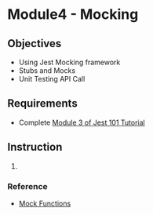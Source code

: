 # Module4 - Mocking

## Objectives

* Using Jest Mocking framework
* Stubs and Mocks
* Unit Testing API Call

## Requirements

* Complete [Module 3 of Jest 101 Tutorial](https://github.com/pakbaz/Jest101Training/tree/master/Module3%20-%20Asynchronous%20Testing)

## Instruction

1. 

### Reference

* [Mock Functions](https://jestjs.io/docs/en/mock-functions)
  